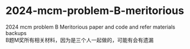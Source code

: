 # 2024-mcm-problem-B-meritorious
2024 mcm problem B Meritorious paper and code and refer materials backups  
B题M奖所有相关材料，因为是三个人一起做的，可能有会有遗漏
